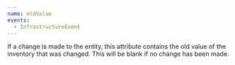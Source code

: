 ```yaml
---
name: oldValue
events:
  - InfrastructureEvent
---
```


If a change is made to the entity, this attribute contains the old value of the inventory that was changed. This will be blank if no change has been made.